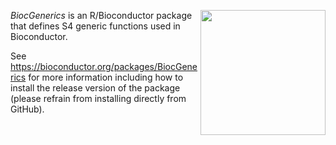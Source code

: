 [<img src="https://www.bioconductor.org/images/logo/jpg/bioconductor_logo_rgb.jpg" width="200" align="right"/>](https://bioconductor.org/)

_BiocGenerics_ is an R/Bioconductor package that defines S4 generic functions used in Bioconductor.

See https://bioconductor.org/packages/BiocGenerics for more information including how to install the release version of the package (please refrain from installing directly from GitHub).

